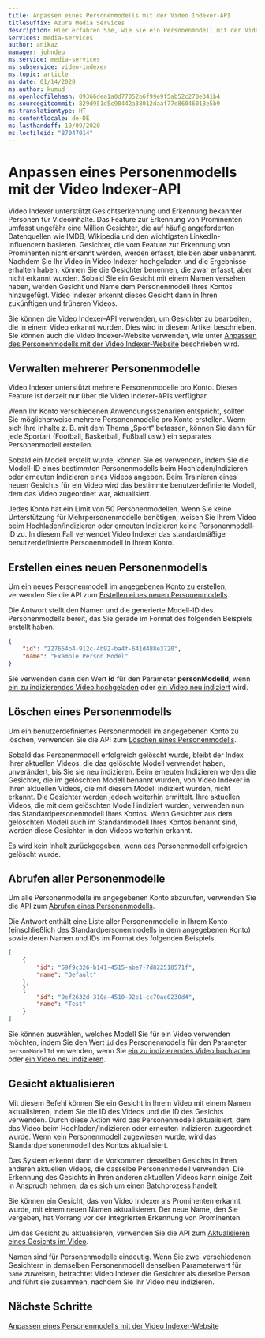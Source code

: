 ```yaml
---
title: Anpassen eines Personenmodells mit der Video Indexer-API
titleSuffix: Azure Media Services
description: Hier erfahren Sie, wie Sie ein Personenmodell mit der Video Indexer-API anpassen.
services: media-services
author: anikaz
manager: johndeu
ms.service: media-services
ms.subservice: video-indexer
ms.topic: article
ms.date: 01/14/2020
ms.author: kumud
ms.openlocfilehash: 09366dea1a0d77052b6f99e9f5ab52c270e341b4
ms.sourcegitcommit: 829d951d5c90442a38012daaf77e86046018e5b9
ms.translationtype: HT
ms.contentlocale: de-DE
ms.lasthandoff: 10/09/2020
ms.locfileid: "87047014"
---
```

# <a name="customize-a-person-model-with-the-video-indexer-api"></a>Anpassen eines Personenmodells mit der Video Indexer-API

Video Indexer unterstützt Gesichtserkennung und Erkennung bekannter Personen für Videoinhalte. Das Feature zur Erkennung von Prominenten umfasst ungefähr eine Million Gesichter, die auf häufig angeforderten Datenquellen wie IMDB, Wikipedia und den wichtigsten LinkedIn-Influencern basieren. Gesichter, die vom Feature zur Erkennung von Prominenten nicht erkannt werden, werden erfasst, bleiben aber unbenannt. Nachdem Sie Ihr Video in Video Indexer hochgeladen und die Ergebnisse erhalten haben, können Sie die Gesichter benennen, die zwar erfasst, aber nicht erkannt wurden. Sobald Sie ein Gesicht mit einem Namen versehen haben, werden Gesicht und Name dem Personenmodell Ihres Kontos hinzugefügt. Video Indexer erkennt dieses Gesicht dann in Ihren zukünftigen und früheren Videos.

Sie können die Video Indexer-API verwenden, um Gesichter zu bearbeiten, die in einem Video erkannt wurden. Dies wird in diesem Artikel beschrieben. Sie können auch die Video Indexer-Website verwenden, wie unter [Anpassen des Personenmodells mit der Video Indexer-Website](customize-person-model-with-api.md) beschrieben wird.

## <a name="managing-multiple-person-models"></a>Verwalten mehrerer Personenmodelle

Video Indexer unterstützt mehrere Personenmodelle pro Konto. Dieses Feature ist derzeit nur über die Video Indexer-APIs verfügbar.

Wenn Ihr Konto verschiedenen Anwendungsszenarien entspricht, sollten Sie möglicherweise mehrere Personenmodelle pro Konto erstellen. Wenn sich Ihre Inhalte z. B. mit dem Thema „Sport“ befassen, können Sie dann für jede Sportart (Football, Basketball, Fußball usw.) ein separates Personenmodell erstellen.

Sobald ein Modell erstellt wurde, können Sie es verwenden, indem Sie die Modell-ID eines bestimmten Personenmodells beim Hochladen/Indizieren oder erneuten Indizieren eines Videos angeben. Beim Trainieren eines neuen Gesichts für ein Video wird das bestimmte benutzerdefinierte Modell, dem das Video zugeordnet war, aktualisiert.

Jedes Konto hat ein Limit von 50 Personenmodellen. Wenn Sie keine Unterstützung für Mehrpersonenmodelle benötigen, weisen Sie Ihrem Video beim Hochladen/Indizieren oder erneuten Indizieren keine Personenmodell-ID zu. In diesem Fall verwendet Video Indexer das standardmäßige benutzerdefinierte Personenmodell in Ihrem Konto.

## <a name="create-a-new-person-model"></a>Erstellen eines neuen Personenmodells

Um ein neues Personenmodell im angegebenen Konto zu erstellen, verwenden Sie die API zum [Erstellen eines neuen Personenmodells](https://api-portal.videoindexer.ai/docs/services/operations/operations/Create-Person-Model?).

Die Antwort stellt den Namen und die generierte Modell-ID des Personenmodells bereit, das Sie gerade im Format des folgenden Beispiels erstellt haben.

```json
{
    "id": "227654b4-912c-4b92-ba4f-641d488e3720",
    "name": "Example Person Model"
}
```

Sie verwenden dann den Wert **id** für den Parameter **personModelId**, wenn [ein zu indizierendes Video hochgeladen](https://api-portal.videoindexer.ai/docs/services/operations/operations/Upload-video?) oder [ein Video neu indiziert](https://api-portal.videoindexer.ai/docs/services/operations/operations/Re-index-video?) wird.

## <a name="delete-a-person-model"></a>Löschen eines Personenmodells

Um ein benutzerdefiniertes Personenmodell im angegebenen Konto zu löschen, verwenden Sie die API zum [Löschen eines Personenmodells](https://api-portal.videoindexer.ai/docs/services/operations/operations/Delete-Person-Model?).

Sobald das Personenmodell erfolgreich gelöscht wurde, bleibt der Index Ihrer aktuellen Videos, die das gelöschte Modell verwendet haben, unverändert, bis Sie sie neu indizieren. Beim erneuten Indizieren werden die Gesichter, die im gelöschten Modell benannt wurden, von Video Indexer in Ihren aktuellen Videos, die mit diesem Modell indiziert wurden, nicht erkannt. Die Gesichter werden jedoch weiterhin ermittelt. Ihre aktuellen Videos, die mit dem gelöschten Modell indiziert wurden, verwenden nun das Standardpersonenmodell Ihres Kontos. Wenn Gesichter aus dem gelöschten Modell auch im Standardmodell Ihres Kontos benannt sind, werden diese Gesichter in den Videos weiterhin erkannt.

Es wird kein Inhalt zurückgegeben, wenn das Personenmodell erfolgreich gelöscht wurde.

## <a name="get-all-person-models"></a>Abrufen aller Personenmodelle

Um alle Personenmodelle im angegebenen Konto abzurufen, verwenden Sie die API zum [Abrufen eines Personenmodells](https://api-portal.videoindexer.ai/docs/services/operations/operations/Get-Person-Models?).

Die Antwort enthält eine Liste aller Personenmodelle in Ihrem Konto (einschließlich des Standardpersonenmodells in dem angegebenen Konto) sowie deren Namen und IDs im Format des folgenden Beispiels.

```json
[
    {
        "id": "59f9c326-b141-4515-abe7-7d822518571f",
        "name": "Default"
    }, 
    {
        "id": "9ef2632d-310a-4510-92e1-cc70ae0230d4",
        "name": "Test"
    }
]
```

Sie können auswählen, welches Modell Sie für ein Video verwenden möchten, indem Sie den Wert `id` des Personenmodells für den Parameter `personModelId` verwenden, wenn Sie [ein zu indizierendes Video hochladen](https://api-portal.videoindexer.ai/docs/services/operations/operations/Upload-video?) oder [ein Video neu indizieren](https://api-portal.videoindexer.ai/docs/services/operations/operations/Re-index-video?).

## <a name="update-a-face"></a>Gesicht aktualisieren

Mit diesem Befehl können Sie ein Gesicht in Ihrem Video mit einem Namen aktualisieren, indem Sie die ID des Videos und die ID des Gesichts verwenden. Durch diese Aktion wird das Personenmodell aktualisiert, dem das Video beim Hochladen/Indizieren oder erneuten Indizieren zugeordnet wurde. Wenn kein Personenmodell zugewiesen wurde, wird das Standardpersonenmodell des Kontos aktualisiert.

Das System erkennt dann die Vorkommen desselben Gesichts in Ihren anderen aktuellen Videos, die dasselbe Personenmodell verwenden. Die Erkennung des Gesichts in Ihren anderen aktuellen Videos kann einige Zeit in Anspruch nehmen, da es sich um einen Batchprozess handelt.

Sie können ein Gesicht, das von Video Indexer als Prominenten erkannt wurde, mit einem neuen Namen aktualisieren. Der neue Name, den Sie vergeben, hat Vorrang vor der integrierten Erkennung von Prominenten.

Um das Gesicht zu aktualisieren, verwenden Sie die API zum [Aktualisieren eines Gesichts im Video](https://api-portal.videoindexer.ai/docs/services/operations/operations/Update-Video-Face?).

Namen sind für Personenmodelle eindeutig. Wenn Sie zwei verschiedenen Gesichtern in demselben Personenmodell denselben Parameterwert für `name` zuweisen, betrachtet Video Indexer die Gesichter als dieselbe Person und führt sie zusammen, nachdem Sie Ihr Video neu indizieren.

## <a name="next-steps"></a>Nächste Schritte

[Anpassen eines Personenmodells mit der Video Indexer-Website](customize-person-model-with-website.md)
